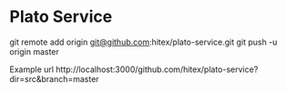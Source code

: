 # Plato Service

git remote add origin git@github.com:hitex/plato-service.git
git push -u origin master

Example url
http://localhost:3000/github.com/hitex/plato-service?dir=src&branch=master
